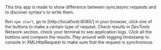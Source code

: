 This tiny app is made to show difference between sync/async requests and to discover syntax's to write them.

Run `npm start`, go to [http://localhost:8080/] in your browser, click one of the buttons to make a certain type of request. Check results in *DevTools* Network section, check your terminal to see application logs. Click all the buttons and compere the results. Play around with logging timestamp to console in XMLHttpRequest to make sure that the request is synchronous.